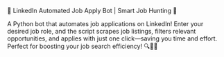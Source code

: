 🚀 LinkedIn Automated Job Apply Bot | Smart Job Hunting 🤖

A Python bot that automates job applications on LinkedIn! Enter your desired job role, and the script scrapes job listings, filters relevant opportunities, and applies with just one click—saving you time and effort. Perfect for boosting your job search efficiency! 🔍💼✨
